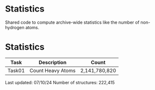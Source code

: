 # Statistics
Shared code to compute archive-wide statistics like the number of non-hydrogen atoms.

# Statistics
| Task | Description | Count |
| --- | --- | --- |
| Task01 | Count Heavy Atoms | 2,141,780,820 |

Last updated: 07/10/24
Number of structures: 222,415
